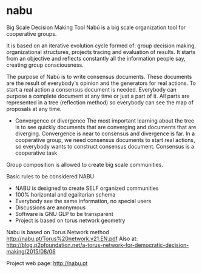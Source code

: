 # nabu
Big Scale Decision Making Tool
Nabú is a big scale organization tool for cooperative groups.

It is based on an iterative evolution cycle formed of: group decision making, organizational structures, projects tracing and evaluation of results.
It starts from an objective and reflects constantly all the information people say, creating group consciousness.

The purpose of Nabú is to write consensus documents. These documents are the result of everybody's opinion and the generators for real actions. To start a real action a consensus document is needed. Everybody can purpose a complete document at any time or just a part of it. All parts are represented in a tree (reflection method) so everybody can see the map of proposals at any time.

* Convergence or divergence
The most important learning about the tree is to see quickly documents that are converging and documents that are diverging. Convergence is near to consensus and divergence is far. In a cooperative group, we need consensus documents to start real actions, so everybody wants to construct consensus document.
Consensus is a cooperative task

Group composition is allowed to create big scale communities. 

Basic rules to be considered NABU
* NABU is designed to create SELF organized communities 
* 100% horizontal and egalitarian schema
* Everybody see the same information, no special users
* Discussions are anonymous
* Software is GNU GLP to be transparent
* Project is based on torus network geometry

Nabu is based on Torus Network method
http://nabu.pt/Torus%20network.v21.EN.pdf
Also at:
http://blog.p2pfoundation.net/a-torus-network-for-democratic-decision-making/2015/08/06

Project web page:
http://nabu.pt




